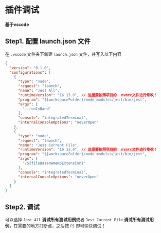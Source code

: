 # 插件调试

**基于vscode**

## Step1. 配置 launch.json 文件

在 `.vscode` 文件夹下新建 `launch.json` 文件，并写入以下内容

```json
{
  "version": "0.1.0",
  "configurations": [
    {
      "type": "node",
      "request": "launch",
      "name": "Jest All",
      "runtimeVersion": "16.13.0", // 这里要按照项目的 .nvmrc文件进行修改！
      "program": "${workspaceFolder}/node_modules/jest/bin/jest",
      "args": [
        "--runInBand"
      ],
      "console": "integratedTerminal",
      "internalConsoleOptions": "neverOpen"
    },
    {
      "type": "node",
      "request": "launch",
      "name": "Jest Current File",
      "runtimeVersion": "16.13.0", // 这里要按照项目的 .nvmrc文件进行修改！
      "program": "${workspaceFolder}/node_modules/jest/bin/jest",
      "args": [
        "/${fileBasenameNoExtension}"
      ],
      "console": "integratedTerminal",
      "internalConsoleOptions": "neverOpen"
    }
  ]
}
```

## Step2. 调试

可以选择 `Jest All` **调试所有测试用例**或者 `Jest Current File` **调试所有测试用例**，在需要的地方打断点，之后按 `F5` 即可愉快调试！
